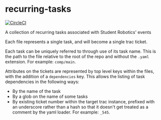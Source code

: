recurring-tasks
===============

[![CircleCI](https://circleci.com/gh/srobo/recurring-tasks.svg?style=svg)](https://circleci.com/gh/srobo/recurring-tasks)

A collection of recurring tasks associated with Student Robotics' events

Each file represents a single task, and will become a single trac ticket.

Each task can be uniquely referred to through use of its task name. This
is the path to the file relative to the root of the repo and without the
`.yaml` extension. For example: `comp/main`.

Attributes on the tickets are represented by top level keys within the files,
with the addition of a `dependencies` key.
This allows the listing of task dependencies in the following ways:
 * By the name of the task
 * By a glob on the name of some tasks
 * By existing ticket number within the target trac instance, prefixed
   with an underscore rather than a hash so that it doesn't get treated
   as a comment by the yaml loader. For example: `_545`.
